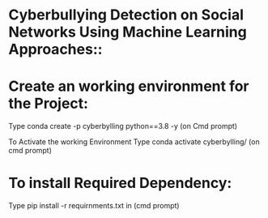 # Cyberbullying Detection on Social Networks Using Machine Learning Approaches::



# Create an working environment for the Project:
Type conda create -p cyberbylling python==3.8 -y (on Cmd prompt)

To Activate the working Environment Type conda activate cyberbylling/ (on cmd prompt)

# To install Required Dependency:
Type pip install -r requirnments.txt in (cmd prompt)